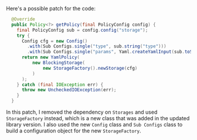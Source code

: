 Here's a possible patch for the code:

```java
  @Override
  public Policy<?> getPolicy(final PolicyConfig config) {
    final PolicyConfig sub = config.config("storage");
    try {
      Config cfg = new Config()
        .with(Sub Configs.single("type", sub.string("type")))
        .with(Sub Configs.single("params", Yaml.createYamlInput(sub.toString()).readYamlMapping()));
      return new YamlPolicy(
          new BlockingStorage(
              new StorageFactory().newStorage(cfg)
          )
      );
    } catch (final IOException err) {
      throw new UncheckedIOException(err);
    }
  }
```

In this patch, I removed the dependency on `Storages` and used `StorageFactory` instead, which is a new class that was added in the updated library version. I also used the new `Config` class and `Sub Configs` class to build a configuration object for the new `StorageFactory`.